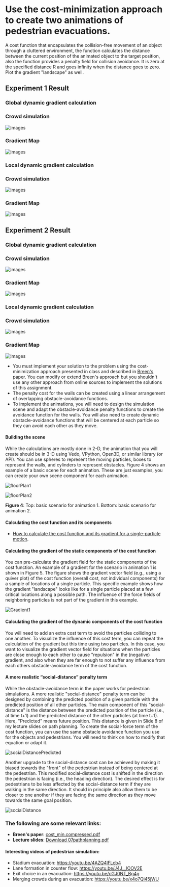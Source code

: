
# Use the cost-minimization approach to create two animations of pedestrian evacuations.
A cost function that encapsulates the collision-free movement of an object through a cluttered environment, the function calculates the distance between the current position of the animated object to the target position, also the function provides a penalty field for collision avoidance. It is zero at the specified distance R and goes infinity when the distance goes to zero. Plot the gradient "landscape" as well. 


## Experiment 1 Result
### Global dynamic gradient calculation
### Crowd simulation
<img src="/ped_animation.gif" alt="images" style="zoom:100%;" />

### Gradient Map
<img src="/gradient_animation.gif" alt="images" style="zoom:100%;" />

### Local dynamic gradient calculation
### Crowd simulation
<img src="/ped_animation_rev2.gif" alt="images" style="zoom:100%;" />

### Gradient Map
<img src="/gradient_animation_rev2.gif" alt="images" style="zoom:100%;" />

## Experiment 2 Result
### Global dynamic gradient calculation
### Crowd simulation
<img src="/ped_animation2.gif" alt="images" style="zoom:100%;" />

### Gradient Map
<img src="/gradient_animation2.gif" alt="images" style="zoom:100%;" />

### Local dynamic gradient calculation
### Crowd simulation
<img src="/ped_animation2_rev3.gif" alt="images" style="zoom:100%;" />

### Gradient Map
<img src="/gradient_animation2_rev3.gif" alt="images" style="zoom:100%;" />



- You must implement your solution to the problem using the cost-minimization approach presented in class and described in [Breen's](related_materials/cost_min.pdf) paper. You can modify or extend Breen's approach but you shouldn't use any other approach from online sources to implement the solutions of this assignment. 
- The penalty cost for the walls can be created using a linear arrangement of overlapping obstacle-avoidance functions. 
- To implement the animations, you will need to design the simulation scene and adapt the obstacle-avoidance penalty functions to create the avoidance function for the walls. You will also need to create dynamic obstacle-avoidance functions that will be centered at each particle so they can avoid each other as they move. 



#### Building the scene

While the calculations are mostly done in 2-D, the animation that you will create should be in 3-D using Vedo, VPython, Open3D, or similar library (or API). You can use spheres to represent the moving particles, boxes to represent the walls, and cylinders to represent  obstacles. Figure 4 shows an example of a basic scene for each animation. These are just examples, you can create your own scene component for each animation. 

![floorPlan1](figs/floorPlan1.jpg)

![floorPlan2](figs/floorPlan2.jpg)

**Figure 4**: Top: basic scenario for animation 1. Bottom: basic scenario for animation 2. 



#### Calculating the cost function and its components 

- [How to calculate the cost function and its gradient for a single-particle motion](single_particle_animation/Implementation_details.md). 

#### Calculating the gradient of the static components of the cost function

You can pre-calculate the gradient field for the static components of the cost function. An example of a gradient for the scenario in animation 1 is shown in Figure 5. The figure shows the gradient vector field (e.g., using a quiver plot) of the cost function (overall cost, not individual components) for a sample of locations of a single particle. This specific example shows how the gradient "landscape" looks like for a single particle placed at a few critical locations along a possible path. The influence of the force fields of neighboring particles is not part of the gradient in this example. 

![Gradient1](figs/Gradient1.png)



#### Calculating the gradient of the dynamic components of the cost function

You will need to add an extra cost term to avoid the particles colliding to one another. To visualize the influence of this cost term, you can repeat the calculation of the gradient but this time using two particles. In this case, you want to visualize the gradient vector field for situations when the particles are close enough to each other to cause "repulsion" in the (negative) gradient, and also when they are far enough to not suffer any influence from each others obstacle-avoidance term of the cost function. 

#### A more realistic “social-distance” penalty term

While the obstacle-avoidance term in the paper works for pedestrian simulations. A more realistic "social-distance" penalty term can be designed by combining the predicted position of a given particle with the predicted position of all other particles. The main component of this "social-distance" is the distance between the predicted position of the particle (i.e., at time t+1) and the predicted distance of the other particles (at time t+1). Here, "Predicted" means future position. This distance is given in Slide 8 of my lecture slides on path planning. To create the social-force term of the cost function, you can use the same obstacle avoidance function you use for the objects and pedestrians. You will need to think on how to modify that equation or adapt it.

![socialDistancePredicted](figs/socialDistancePredicted.jpg)

Another upgrade to the social-distance cost can be achieved by making it biased towards the "front" of the pedestrian instead of being centered at the pedestrian. This modified social-distance cost is shifted in the direction the pedestrian is facing (i.e., the heading direction). The desired effect is for pedestrians to be less affected by the social-distance term if they are walking in the same direction. It should in principle also allow them to be closer to one another if they are facing the same direction as they move towards the same goal position. 

![socialDistance](figs/socialDistance.jpg)

### **The following are some relevant links:** 

- **Breen's paper**: [cost_min.compressed.pdf](related_materials/cost_min.pdf)
- **Lecture slides**: [Download 07pathplanning.pdf](related_materials/07pathplanning.pdf)

#### **Interesting videos of pedestrian simulation:** 

- Stadium evacuation: https://youtu.be/4AZQ4lFLcb4 
- Lane formation in counter flow: https://youtu.be/J4J__lOOV2E 
- Exit choice in an evacuation: https://youtu.be/cGJ0NT_Bg4g 
- Merging crowds during an evacuation: https://youtu.be/x4o7Qi45jWU 



  
